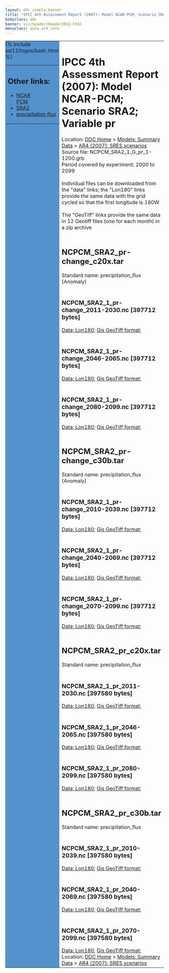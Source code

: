 ```yaml
---
layout: ddc_simple_banner
title: "IPCC 4th Assessment Report (2007): Model NCAR-PCM; Scenario SRA2; Variable pr"
bodyclass: ddc
banner: ssi/header/Header2012.html
menuclass: auto_ar4_info
---
```



<table width="100%" border="0" cellspacing="0" cellpadding="0" style="border-collapse: collapse;">
<tr style="margin:0;padding:0;border:0;">
<td style="margin:0;padding:0;border:0;height:1pt;width:150pt;background:#5492CD;" valign="top" >

<div id="lh-col2" class="auto_ar4_info">
<table class="menumain" bgcolor="#5492CD" cellspacing="0" width="100%" border="0">
<tr><td>
<h2> Other links:</h2>
<ul>
<li><a href="/auto/ar4/model-NCAR-PCM.html">NCAR<br/>PCM</a></li>
<li><a href="/auto/ar4/scenario-SRA2.html">SRA2</a></li>
<li><a href="/auto/ar4/var-precipitation_flux.html">precipitation flux</a></li>
</ul>
</td></tr>
{% include ssi12/logos/badc.html %}
</table>
</div>
</td>
<td><h1>IPCC 4th Assessment Report (2007): Model NCAR-PCM; Scenario SRA2; Variable pr</h1>

<!-- Breadcrumb1 -->
<div id="breadcrumb1" align="left">
Location: <a href="/index.html">DDC Home</a> > <a href="/sim/gcm_clim/">Models: Summary Data</a>
> <a href="/sim/gcm_clim/SRES_AR4/index.html">AR4 (2007): SRES scenarios</a>
</div>
<!-- End of Breadcrumb1 -->Source file: NCPCM_SRA2_1_G_pr_1-1200.grb
<br/>
Period covered by experiment: 2000 to 2099<br/>
<br/>Individual files can be downloaded from the "data" links; the "Lon180" links provide the same data
         with the grid cycled so that the first longitude is 180W<br/>
<br/>The "GeoTiff" links provide the same data in 12 Geotiff files (one for each month)
          in a zip archive<br/>
<br/><h2>NCPCM_SRA2_pr-change_c20x.tar</h2>
Standard name: precipitation_flux (Anomaly)<br>
<br/><h3>NCPCM_SRA2_1_pr-change_2011-2030.nc [397712 bytes]</h3>
<a href="http://apps.ipcc-data.org/cgi-bin/downl/ar4_nc/pr/NCPCM_SRA2_1_pr-change_2011-2030.nc">Data; </a><a href="http://apps.ipcc-data.org/cgi-bin/downl/ar4_nc/pr/NCPCM_SRA2_1_pr-change_2011-2030.cyto180.nc"> Lon180</a>; <a href="/cgi-bin/downl/ar4_tif/pr/NCPCM_SRA2_1_pr-change_2011-2030.zip">Gis GeoTiff format; </a><br/>
<br/><h3>NCPCM_SRA2_1_pr-change_2046-2065.nc [397712 bytes]</h3>
<a href="http://apps.ipcc-data.org/cgi-bin/downl/ar4_nc/pr/NCPCM_SRA2_1_pr-change_2046-2065.nc">Data; </a><a href="http://apps.ipcc-data.org/cgi-bin/downl/ar4_nc/pr/NCPCM_SRA2_1_pr-change_2046-2065.cyto180.nc"> Lon180</a>; <a href="/cgi-bin/downl/ar4_tif/pr/NCPCM_SRA2_1_pr-change_2046-2065.zip">Gis GeoTiff format; </a><br/>
<br/><h3>NCPCM_SRA2_1_pr-change_2080-2099.nc [397712 bytes]</h3>
<a href="http://apps.ipcc-data.org/cgi-bin/downl/ar4_nc/pr/NCPCM_SRA2_1_pr-change_2080-2099.nc">Data; </a><a href="http://apps.ipcc-data.org/cgi-bin/downl/ar4_nc/pr/NCPCM_SRA2_1_pr-change_2080-2099.cyto180.nc"> Lon180</a>; <a href="/cgi-bin/downl/ar4_tif/pr/NCPCM_SRA2_1_pr-change_2080-2099.zip">Gis GeoTiff format; </a><br/>
<br/><h2>NCPCM_SRA2_pr-change_c30b.tar</h2>
Standard name: precipitation_flux (Anomaly)<br>
<br/><h3>NCPCM_SRA2_1_pr-change_2010-2039.nc [397712 bytes]</h3>
<a href="http://apps.ipcc-data.org/cgi-bin/downl/ar4_nc/pr/NCPCM_SRA2_1_pr-change_2010-2039.nc">Data; </a><a href="http://apps.ipcc-data.org/cgi-bin/downl/ar4_nc/pr/NCPCM_SRA2_1_pr-change_2010-2039.cyto180.nc"> Lon180</a>; <a href="/cgi-bin/downl/ar4_tif/pr/NCPCM_SRA2_1_pr-change_2010-2039.zip">Gis GeoTiff format; </a><br/>
<br/><h3>NCPCM_SRA2_1_pr-change_2040-2069.nc [397712 bytes]</h3>
<a href="http://apps.ipcc-data.org/cgi-bin/downl/ar4_nc/pr/NCPCM_SRA2_1_pr-change_2040-2069.nc">Data; </a><a href="http://apps.ipcc-data.org/cgi-bin/downl/ar4_nc/pr/NCPCM_SRA2_1_pr-change_2040-2069.cyto180.nc"> Lon180</a>; <a href="/cgi-bin/downl/ar4_tif/pr/NCPCM_SRA2_1_pr-change_2040-2069.zip">Gis GeoTiff format; </a><br/>
<br/><h3>NCPCM_SRA2_1_pr-change_2070-2099.nc [397712 bytes]</h3>
<a href="http://apps.ipcc-data.org/cgi-bin/downl/ar4_nc/pr/NCPCM_SRA2_1_pr-change_2070-2099.nc">Data; </a><a href="http://apps.ipcc-data.org/cgi-bin/downl/ar4_nc/pr/NCPCM_SRA2_1_pr-change_2070-2099.cyto180.nc"> Lon180</a>; <a href="/cgi-bin/downl/ar4_tif/pr/NCPCM_SRA2_1_pr-change_2070-2099.zip">Gis GeoTiff format; </a><br/>
<br/><h2>NCPCM_SRA2_pr_c20x.tar</h2>
Standard name: precipitation_flux<br>
<br/><h3>NCPCM_SRA2_1_pr_2011-2030.nc [397580 bytes]</h3>
<a href="http://apps.ipcc-data.org/cgi-bin/downl/ar4_nc/pr/NCPCM_SRA2_1_pr_2011-2030.nc">Data; </a><a href="http://apps.ipcc-data.org/cgi-bin/downl/ar4_nc/pr/NCPCM_SRA2_1_pr_2011-2030.cyto180.nc"> Lon180</a>; <a href="/cgi-bin/downl/ar4_tif/pr/NCPCM_SRA2_1_pr_2011-2030.zip">Gis GeoTiff format; </a><br/>
<br/><h3>NCPCM_SRA2_1_pr_2046-2065.nc [397580 bytes]</h3>
<a href="http://apps.ipcc-data.org/cgi-bin/downl/ar4_nc/pr/NCPCM_SRA2_1_pr_2046-2065.nc">Data; </a><a href="http://apps.ipcc-data.org/cgi-bin/downl/ar4_nc/pr/NCPCM_SRA2_1_pr_2046-2065.cyto180.nc"> Lon180</a>; <a href="/cgi-bin/downl/ar4_tif/pr/NCPCM_SRA2_1_pr_2046-2065.zip">Gis GeoTiff format; </a><br/>
<br/><h3>NCPCM_SRA2_1_pr_2080-2099.nc [397580 bytes]</h3>
<a href="http://apps.ipcc-data.org/cgi-bin/downl/ar4_nc/pr/NCPCM_SRA2_1_pr_2080-2099.nc">Data; </a><a href="http://apps.ipcc-data.org/cgi-bin/downl/ar4_nc/pr/NCPCM_SRA2_1_pr_2080-2099.cyto180.nc"> Lon180</a>; <a href="/cgi-bin/downl/ar4_tif/pr/NCPCM_SRA2_1_pr_2080-2099.zip">Gis GeoTiff format; </a><br/>
<br/><h2>NCPCM_SRA2_pr_c30b.tar</h2>
Standard name: precipitation_flux<br>
<br/><h3>NCPCM_SRA2_1_pr_2010-2039.nc [397580 bytes]</h3>
<a href="http://apps.ipcc-data.org/cgi-bin/downl/ar4_nc/pr/NCPCM_SRA2_1_pr_2010-2039.nc">Data; </a><a href="http://apps.ipcc-data.org/cgi-bin/downl/ar4_nc/pr/NCPCM_SRA2_1_pr_2010-2039.cyto180.nc"> Lon180</a>; <a href="/cgi-bin/downl/ar4_tif/pr/NCPCM_SRA2_1_pr_2010-2039.zip">Gis GeoTiff format; </a><br/>
<br/><h3>NCPCM_SRA2_1_pr_2040-2069.nc [397580 bytes]</h3>
<a href="http://apps.ipcc-data.org/cgi-bin/downl/ar4_nc/pr/NCPCM_SRA2_1_pr_2040-2069.nc">Data; </a><a href="http://apps.ipcc-data.org/cgi-bin/downl/ar4_nc/pr/NCPCM_SRA2_1_pr_2040-2069.cyto180.nc"> Lon180</a>; <a href="/cgi-bin/downl/ar4_tif/pr/NCPCM_SRA2_1_pr_2040-2069.zip">Gis GeoTiff format; </a><br/>
<br/><h3>NCPCM_SRA2_1_pr_2070-2099.nc [397580 bytes]</h3>
<a href="http://apps.ipcc-data.org/cgi-bin/downl/ar4_nc/pr/NCPCM_SRA2_1_pr_2070-2099.nc">Data; </a><a href="http://apps.ipcc-data.org/cgi-bin/downl/ar4_nc/pr/NCPCM_SRA2_1_pr_2070-2099.cyto180.nc"> Lon180</a>; <a href="/cgi-bin/downl/ar4_tif/pr/NCPCM_SRA2_1_pr_2070-2099.zip">Gis GeoTiff format; </a><br/>
<!-- Breadcrumb2 -->
<div id="breadcrumb2" align="left">
Location: <a href="/index.html">DDC Home</a> > <a href="/sim/gcm_clim/">Models: Summary Data</a>
> <a href="/sim/gcm_clim/SRES_AR4/index.html">AR4 (2007): SRES scenarios</a>
</div>
<!-- End of Breadcrumb2 --></td></tr></table>
